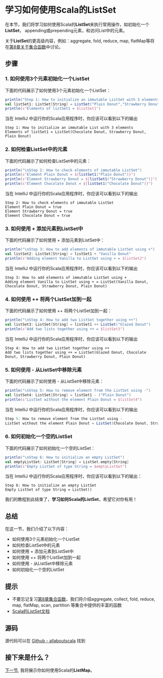 # 学习如何使用Scala的ListSet

在本节，我们将学习如何使用Scala的**ListSet**来执行常用操作，如初始化一个**ListSet**， appending或prepending元素，和访问List中的元素。
 
关于**ListSet**的更高级内容，例如：aggregate, fold, reduce, map, flatMap等将在[第8章关于集合函数](8_1.md)中讨论。

## 步骤

### 1. 如何使用3个元素初始化一个ListSet

下面的代码展示了如何使用3个元素初始化一个ListSet：

```scala
println("Step 1: How to initialize an immutable ListSet with 3 elements")
val listSet1: ListSet[String] = ListSet("Plain Donut","Strawberry Donut","Chocolate Donut")
println(s"Elements of listSet1 = $listSet1")

```

当在 IntelliJ 中运行你的Scala应用程序时，你应该可以看到以下的输出

```
Step 1: How to initialize an immutable List with 3 elements
Elements of listSet1 = ListSet(Chocolate Donut, Strawberry Donut, Plain Donut)

```

 

### 2. 如何检查ListSet中的元素

下面的代码展示了如何检查ListSet中的元素：

```scala
println("\nStep 2: How to check elements of immutable ListSet")
println(s"Element Plain Donut = ${listSet1("Plain Donut")}")
println(s"Element Strawberry Donut = ${listSet1("Strawberry Donut")}")
println(s"Element Chocolate Donut = ${listSet1("Chocolate Donut")}")

```

当在 IntelliJ 中运行你的Scala应用程序时，你应该可以看到以下的输出

```
Step 2: How to check elements of immutable ListSet
Element Plain Donut = true
Element Strawberry Donut = true
Element Chocolate Donut = true

```

### 3. 如何使用 + 添加元素到ListSet中

下面的代码展示了如何使用 + 添加元素到ListSet中：

```scala
println("\nStep 3: How to add elements of immutable ListSet using +")
val listSet2: ListSet[String] = listSet1 + "Vanilla Donut"
println(s"Adding element Vanilla to ListSet using + = $listSet2")

```

当在 IntelliJ 中运行你的Scala应用程序时，你应该可以看到以下的输出

```
Step 3: How to add elements of immutable ListSet using +
Adding element Vanilla to ListSet using + = ListSet(Vanilla Donut, Chocolate Donut, Strawberry Donut, Plain Donut)

```

### 4. 如何使用 ++ 将两个ListSet加到一起

下面的代码展示了如何使用 ++ 将两个ListSet加到一起：

```scala
println("\nStep 4: How to add two ListSet together using ++")
val listSet3: ListSet[String] = listSet1 ++ ListSet("Glazed Donut")
println(s"Add two lists together using ++ = $listSet3")

```

当在 IntelliJ 中运行你的Scala应用程序时，你应该可以看到以下的输出

```
Step 4: How to add two ListSet together using ++
Add two lists together using ++ = ListSet(Glazed Donut, Chocolate Donut, Strawberry Donut, Plain Donut)

```

### 5. 如何使用 - 从ListSet中移除元素

下面的代码展示了如何使用 - 从ListSet中移除元素：

```scala
println("\nStep 5: How to remove element from the ListSet using -")
val listSet4: ListSet[String] = listSet1 - ("Plain Donut")
println(s"ListSet without the element Plain Donut = $listSet4")

```

当在 IntelliJ 中运行你的Scala应用程序时，你应该可以看到以下的输出

```scala
Step 5: How to remove element from the ListSet using -
ListSet without the element Plain Donut = ListSet(Chocolate Donut, Strawberry Donut)

```


### 6. 如何初始化一个空的ListSet

下面的代码展示了如何初始化一个空的ListSet：

```scala
println("\nStep 6: How to initialize an empty ListSet")
val emptyListSet: ListSet[String] = ListSet.empty[String]
println(s"Empty ListSet of type String = $emptyListSet")

```

当在 IntelliJ 中运行你的Scala应用程序时，你应该可以看到以下的输出：

```
Step 6: How to initialize an empty ListSet
Empty ListSet of type String = ListSet()

```

我们的教程到此结束了，**学习如何Scala的ListSet**，希望它对你有用！


## 总结

在这一节，我们介绍了以下内容：

- 如何使用3个元素初始化一个ListSet
- 如何检查ListSet中的元素
- 如何使用 + 添加元素到ListSet中
- 如何使用 ++ 将两个ListSet加到一起
- 如何使用 - 从ListSet中移除元素
- 如何初始化一个空的ListSet

## 提示

- 不要忘记复习[第8章集合函数](8_1.md)，我们将介绍aggregate, collect, fold, reduce, map, flatMap, scan, partition 等集合中提供的丰富的函数
- [Scala的ListSet文档](http://www.scala-lang.org/api/current/#scala.collection.immutable.ListSet)

## 源码

源代码可以在 [Github - allaboutscala](https://github.com/nadimbahadoor/allaboutscala) 找到
 
## 接下来是什么？

[下一节](6_3.md), 我将展示你如何使用Scala的**ListMap**。